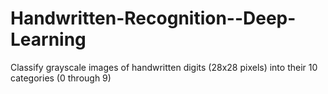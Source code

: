 # Handwritten-Recognition--Deep-Learning
Classify grayscale images of handwritten digits (28x28 pixels) into their 10 categories (0 through 9)
